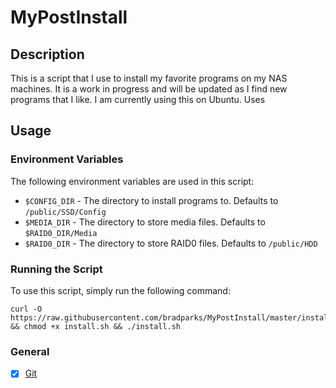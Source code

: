 # MyPostInstall
## Description
This is a script that I use to install my favorite programs on my NAS machines. It is a work in progress and will be updated as I find new programs that I like. I am currently using this on Ubuntu. Uses

## Usage
### Environment Variables
The following environment variables are used in this script:
- `$CONFIG_DIR` - The directory to install programs to. Defaults to `/public/SSD/Config`
- `$MEDIA_DIR` - The directory to store media files. Defaults to `$RAID0_DIR/Media`
- `$RAID0_DIR` - The directory to store RAID0 files. Defaults to `/public/HDD`

### Running the Script
To use this script, simply run the following command:
```
curl -O https://raw.githubusercontent.com/bradparks/MyPostInstall/master/install.sh && chmod +x install.sh && ./install.sh
```

### General
- [x] [Git](https://git-scm.com/)